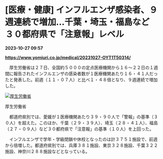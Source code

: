 # [医療・健康] インフルエンザ感染者、９週連続で増加…千葉・埼玉・福島など３０都府県で「注意報」レベル

**2023-10-27 09:57**

**https://www.yomiuri.co.jp/medical/20231027-OYT1T50314/**

　厚生労働省は２７日、全国約５０００の定点医療機関から１６～２２日の１週間に報告されたインフルエンザの感染者数が１医療機関あたり１６・４１人だったと発表した。前週（１１・０７人）と比べ１・４８倍となり、９週連続で増加した。

[![厚生労働省](https://www.yomiuri.co.jp/media/2023/10/20231027-OYT1I50161-1.jpg)](https://www.yomiuri.co.jp/pluralphoto/20231027-OYT1I50161/)

厚生労働省

　都道府県別では、愛媛が１医療機関あたり３９・９０人で「警報」の基準（３０人）を超えた。このほか、千葉（２９・３９人）、埼玉（２８・４１人）、福島（２７・０９人）など３０都府県で「注意報」の基準（１０人）を上回った。

　インフルエンザで学年・学級閉鎖や休校となったのは計３７５１施設で、前週から倍増した。都道府県別では、兵庫３８１施設、東京３２８施設、千葉３２２施設、神奈川２８８施設などとなっている。